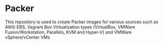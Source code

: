 # Packer
This repository is used to create Packer images for various sources such as AWS-EBS, Vagrant Box Virtualization types (VirtualBox, VMWare Fusion/Workstation, Parallels, KVM and Hyper-V) and VMWare vSphere/vCenter VMs
